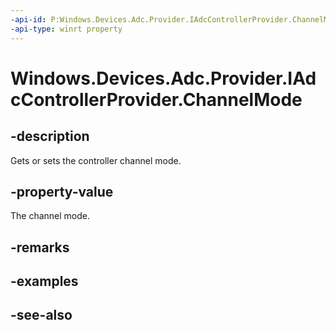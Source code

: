 ```yaml
---
-api-id: P:Windows.Devices.Adc.Provider.IAdcControllerProvider.ChannelMode
-api-type: winrt property
---
```


<!-- Property syntax
public Windows.Devices.Adc.Provider.ProviderAdcChannelMode ChannelMode { get;  set; }
-->

# Windows.Devices.Adc.Provider.IAdcControllerProvider.ChannelMode

## -description
Gets or sets the controller channel mode.

## -property-value
The channel mode.

## -remarks

## -examples

## -see-also
